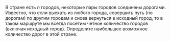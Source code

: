 В стране есть $n$ городов, некоторые пары городов соединены  дорогами. Известно,  что  если  выехать  из  любого 
города,  совершить путь (по дорогам) по другим  городам и  снова вернуться в исходный город, то в таком маршруте мы 
всегда посетим четное количество городов (включая исходный город). Определите наибольшее возможное количество дорог в этой стране.